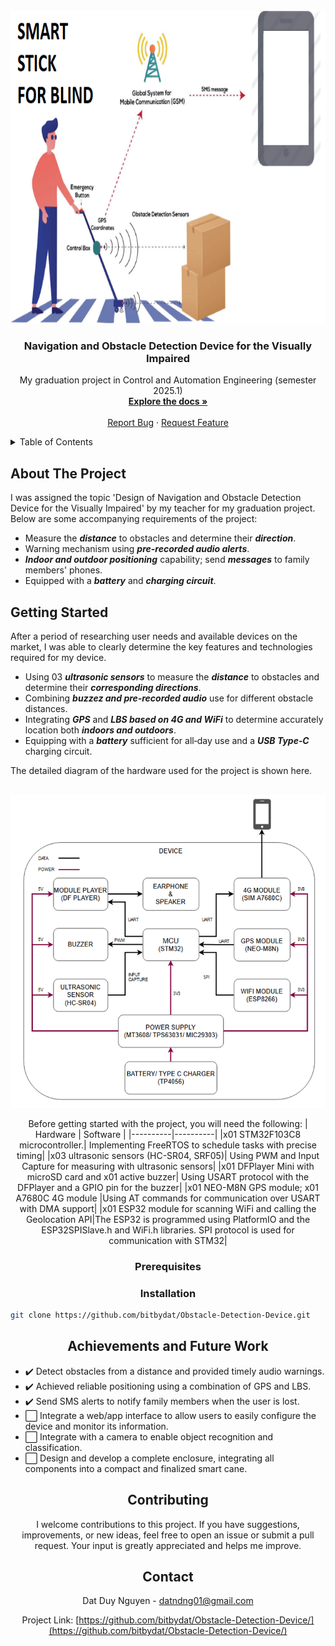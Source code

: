 <!-- PROJECT LOGO -->
<br />
<div align="center">
  <a href="https://github.com/bitbydat/Obstacle-Detection-Device">
    <img src="image/smart_stick.png" alt="Logo" width="900" height="500">
  </a>

<h3 align="center">Navigation and Obstacle Detection Device for the Visually Impaired</h3>

  <p align="center">
    My graduation project in Control and Automation Engineering (semester 2025.1)
    <br />
    <a href="https://docs.google.com/document/d/1b8eUY19hVWinYOA9YIkjcR_toliwRPs9/edit?usp=sharing&ouid=113352961761938394358&rtpof=true&sd=true"><strong>Explore the docs »</strong></a>
    <br />
    <br />
    <a href="https://github.com/hungdaqq/Smarthome-IoT/issues">Report Bug</a>
    ·
    <a href="https://github.com/hungdaqq/Smarthome-IoT/issues">Request Feature</a>
  </p>
</div>



<!-- TABLE OF CONTENTS -->
<details>
  <summary>Table of Contents</summary>
  <ol>
    <li>
      <a href="#about-the-project">About The Project</a>
      </ul>
    </li>
    <li>
      <a href="#getting-started">Getting Started</a>
      <ul>
        <li><a href="#prerequisites">Prerequisites</a></li>
        <li><a href="#installation">Installation</a></li>
      </ul>
    </li>
    <li><a href="#achievements-and-future-work">Achievements and Future Work</a></li>
     <li><a href="#contributing">Contributing</a></li>
    <li><a href="#contact">Contact</a></li>
  </ol>
</details>



<!-- ABOUT THE PROJECT -->
## About The Project

I was assigned the topic 'Design of Navigation and Obstacle Detection Device for the Visually Impaired' by my teacher for my graduation project. Below are some accompanying requirements of the project:  
- Measure the ***distance*** to obstacles and determine their ***direction***.  
- Warning mechanism using ***pre-recorded audio alerts***.  
- ***Indoor and outdoor positioning*** capability; send ***messages*** to family members' phones.  
- Equipped with a ***battery*** and ***charging circuit***.  

<!-- GETTING STARTED -->
## Getting Started

After a period of researching user needs and available devices on the market, I was able to clearly determine the key features and technologies required for my device.  
- Using 03 ***ultrasonic sensors*** to measure the ***distance*** to obstacles and determine their ***corresponding directions***.  
- Combining ***buzzez and pre‑recorded audio*** use for different obstacle distances.  
- Integrating ***GPS*** and ***LBS based on 4G and WiFi*** to determine accurately location both ***indoors and outdoors***.  
- Equipping with a ***battery*** sufficient for all‑day use and a ***USB Type‑C*** charging circuit.
<p align="left">
The detailed diagram of the hardware used for the project is shown here.<br>
</p>
  
<br>
<div align="center">
  <a href="https://github.com/bitbydat/Obstacle-Detection-Device">
    <img src="image/diagram1.png" alt="Logo" width="600" height="500">
  </a>

  Before getting started with the project, you will need the following:
| Hardware | Software |
|----------|----------|
|x01 STM32F103C8 microcontroller.| Implementing FreeRTOS to schedule tasks with precise timing|
|x03 ultrasonic sensors (HC-SR04, SRF05)| Using PWM and Input Capture for measuring with ultrasonic sensors|
|x01 DFPlayer Mini with microSD card and x01 active buzzer| Using USART protocol with the DFPlayer and a GPIO pin for the buzzer|
|x01 NEO-M8N GPS module; x01 A7680C 4G module |Using AT commands for communication over USART with DMA support|
|x01 ESP32 module for scanning WiFi and calling the Geolocation API|The ESP32 is programmed using PlatformIO and the ESP32SPISlave.h and WiFi.h libraries. SPI protocol is used for communication with STM32|




<p align="justify">

### Prerequisites



### Installation
<div align="left">
  
   ```sh
   git clone https://github.com/bitbydat/Obstacle-Detection-Device.git
   ```

</div>

<!-- ROADMAP -->
## Achievements and Future Work


<div align="left">

- ✔️ Detect obstacles from a distance and provided timely audio warnings.
- ✔️ Achieved reliable positioning using a combination of GPS and LBS.
- ✔️ Send SMS alerts to notify family members when the user is lost.
- ⬜ Integrate a web/app interface to allow users to easily configure the device and monitor its information. 
- ⬜ Integrate with a camera to enable object recognition and classification.
- ⬜ Design and develop a complete enclosure, integrating all components into a compact and finalized smart cane. 

</div>

<!-- CONTRIBUTING -->
## Contributing

I welcome contributions to this project. If you have suggestions, improvements, or new ideas, feel free to open an issue or submit a pull request. Your input is greatly appreciated and helps me improve.

<!-- CONTACT -->
## Contact

Dat Duy Nguyen - datndng01@gmail.com

Project Link: [https://github.com/bitbydat/Obstacle-Detection-Device/](https://github.com/bitbydat/Obstacle-Detection-Device/)

</p>
